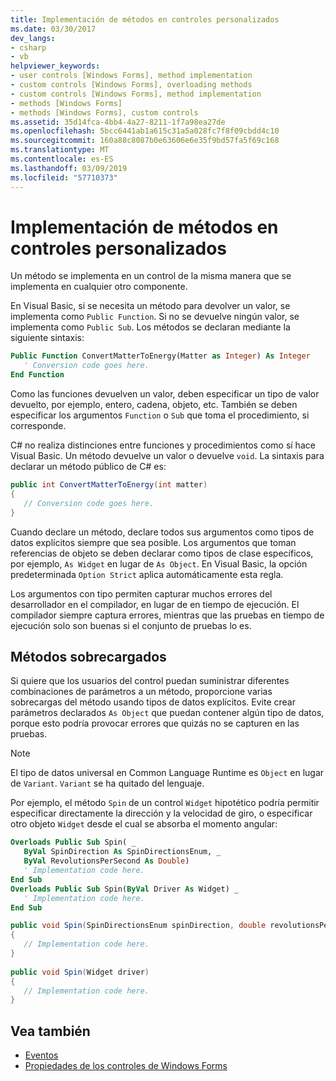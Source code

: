 ```yaml
---
title: Implementación de métodos en controles personalizados
ms.date: 03/30/2017
dev_langs:
- csharp
- vb
helpviewer_keywords:
- user controls [Windows Forms], method implementation
- custom controls [Windows Forms], overloading methods
- custom controls [Windows Forms], method implementation
- methods [Windows Forms]
- methods [Windows Forms], custom controls
ms.assetid: 35d14fca-4bb4-4a27-8211-1f7a98ea27de
ms.openlocfilehash: 5bcc6441ab1a615c31a5a028fc7f8f09cbdd4c10
ms.sourcegitcommit: 160a88c8087b0e63606e6e35f9bd57fa5f69c168
ms.translationtype: MT
ms.contentlocale: es-ES
ms.lasthandoff: 03/09/2019
ms.locfileid: "57710373"
---
```

# <a name="method-implementation-in-custom-controls"></a>Implementación de métodos en controles personalizados
Un método se implementa en un control de la misma manera que se implementa en cualquier otro componente.  
  
 En Visual Basic, si se necesita un método para devolver un valor, se implementa como `Public Function`. Si no se devuelve ningún valor, se implementa como `Public Sub`. Los métodos se declaran mediante la siguiente sintaxis:  
  
```vb  
Public Function ConvertMatterToEnergy(Matter as Integer) As Integer  
   ' Conversion code goes here.  
End Function  
```  
  
 Como las funciones devuelven un valor, deben especificar un tipo de valor devuelto, por ejemplo, entero, cadena, objeto, etc. También se deben especificar los argumentos `Function` o `Sub` que toma el procedimiento, si corresponde.  
  
 C# no realiza distinciones entre funciones y procedimientos como sí hace Visual Basic. Un método devuelve un valor o devuelve `void`. La sintaxis para declarar un método público de C# es:  
  
```csharp  
public int ConvertMatterToEnergy(int matter)  
{  
   // Conversion code goes here.  
}  
```  
  
 Cuando declare un método, declare todos sus argumentos como tipos de datos explícitos siempre que sea posible. Los argumentos que toman referencias de objeto se deben declarar como tipos de clase específicos, por ejemplo, `As Widget` en lugar de `As Object`. En Visual Basic, la opción predeterminada `Option Strict` aplica automáticamente esta regla.  
  
 Los argumentos con tipo permiten capturar muchos errores del desarrollador en el compilador, en lugar de en tiempo de ejecución. El compilador siempre captura errores, mientras que las pruebas en tiempo de ejecución solo son buenas si el conjunto de pruebas lo es.  
  
## <a name="overloaded-methods"></a>Métodos sobrecargados  
 Si quiere que los usuarios del control puedan suministrar diferentes combinaciones de parámetros a un método, proporcione varias sobrecargas del método usando tipos de datos explícitos. Evite crear parámetros declarados `As Object` que puedan contener algún tipo de datos, porque esto podría provocar errores que quizás no se capturen en las pruebas.  
  
> [!NOTE]
>  El tipo de datos universal en Common Language Runtime es `Object` en lugar de `Variant`. `Variant` se ha quitado del lenguaje.  
  
 Por ejemplo, el método `Spin` de un control `Widget` hipotético podría permitir especificar directamente la dirección y la velocidad de giro, o especificar otro objeto `Widget` desde el cual se absorba el momento angular:  
  
```vb  
Overloads Public Sub Spin( _  
   ByVal SpinDirection As SpinDirectionsEnum, _  
   ByVal RevolutionsPerSecond As Double)  
   ' Implementation code here.  
End Sub  
Overloads Public Sub Spin(ByVal Driver As Widget) _  
   ' Implementation code here.  
End Sub  
```  
  
```csharp  
public void Spin(SpinDirectionsEnum spinDirection, double revolutionsPerSecond)  
{  
   // Implementation code here.  
}  
  
public void Spin(Widget driver)  
{  
   // Implementation code here.  
}  
```  
  
## <a name="see-also"></a>Vea también
- [Eventos](../../../standard/events/index.md)
- [Propiedades de los controles de Windows Forms](properties-in-windows-forms-controls.md)
